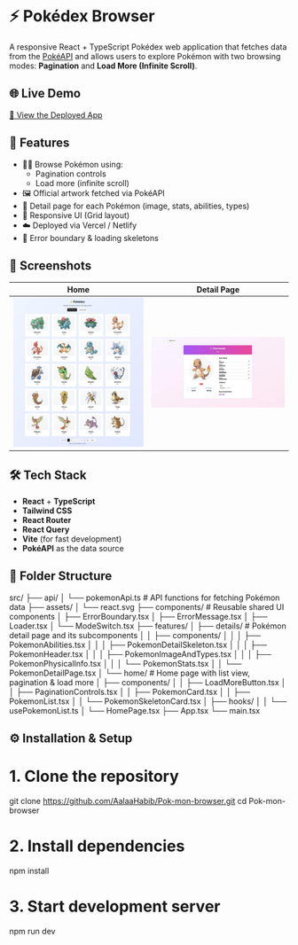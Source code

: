 # ⚡ Pokédex Browser

A responsive React + TypeScript Pokédex web application that fetches data from the [PokéAPI](https://pokeapi.co) and allows users to explore Pokémon with two browsing modes: **Pagination** and **Load More (Infinite Scroll)**.

## 🌐 Live Demo

[🔗 View the Deployed App]([https://your-deployment-url.com](https://alaa-habib-pokemon.vercel.app))

## 🚀 Features

- 🐱‍👤 Browse Pokémon using:
  - Pagination controls
  - Load more (infinite scroll)
- 🖼️ Official artwork fetched via PokéAPI
- 🧭 Detail page for each Pokémon (image, stats, abilities, types)
- 🌈 Responsive UI (Grid layout)
- ☁️ Deployed via Vercel / Netlify
- 🧪 Error boundary & loading skeletons

## 📸 Screenshots

| Home | Detail Page |
|------|-------------|
| ![Home](./screenshots/home.png) | ![Detail](./screenshots/detail.png) |

## 🛠️ Tech Stack

- **React** + **TypeScript**
- **Tailwind CSS**
- **React Router**
- **React Query**
- **Vite** (for fast development)
- **PokéAPI** as the data source

## 🧩 Folder Structure

src/
├── api/
│   └── pokemonApi.ts              # API functions for fetching Pokémon data
├── assets/
│   └── react.svg
├── components/                    # Reusable shared UI components
│   ├── ErrorBoundary.tsx
│   ├── ErrorMessage.tsx
│   ├── Loader.tsx
│   └── ModeSwitch.tsx
├── features/
│   ├── details/                   # Pokémon detail page and its subcomponents
│   │   ├── components/
│   │   │   ├── PokemonAbilities.tsx
│   │   │   ├── PokemonDetailSkeleton.tsx
│   │   │   ├── PokemonHeader.tsx
│   │   │   ├── PokemonImageAndTypes.tsx
│   │   │   ├── PokemonPhysicalInfo.tsx
│   │   │   └── PokemonStats.tsx
│   │   └── PokemonDetailPage.tsx
│   └── home/                      # Home page with list view, pagination & load more
│       ├── components/
│       │   ├── LoadMoreButton.tsx
│       │   ├── PaginationControls.tsx
│       │   ├── PokemonCard.tsx
│       │   ├── PokemonList.tsx
│       │   └── PokemonSkeletonCard.tsx
│       ├── hooks/
│       │   └── usePokemonList.ts
│       └── HomePage.tsx
├── App.tsx
└── main.tsx

## ⚙️ Installation & Setup
# 1. Clone the repository
git clone https://github.com/AalaaHabib/Pok-mon-browser.git
cd Pok-mon-browser

# 2. Install dependencies
npm install

# 3. Start development server
npm run dev


